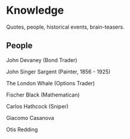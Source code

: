 # Knowledge

Quotes, people, historical events, brain-teasers.

## People 

John Devaney (Bond Trader)

John Singer Sargent (Painter, 1856 - 1925)

The London Whale (Options Trader)

Fischer Black (Mathematican) 

Carlos Hathcock (Sniper)

Giacomo Casanova

Otis Redding


